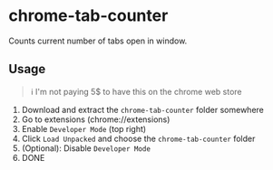 # chrome-tab-counter
Counts current number of tabs open in window.

## Usage
> :information_source: I'm not paying 5$ to have this on the chrome web store 

1. Download and extract the `chrome-tab-counter` folder somewhere 
2. Go to extensions (chrome://extensions)
3. Enable `Developer Mode` (top right)
4. Click `Load Unpacked` and choose the `chrome-tab-counter` folder
5. (Optional): Disable `Developer Mode`
6. DONE